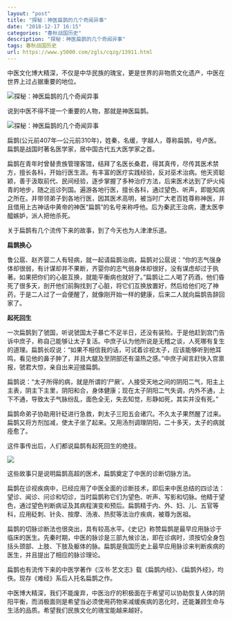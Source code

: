 ```yaml
---
layout: "post"
title: "探秘：神医扁鹊的几个奇闻异事"
date: "2018-12-17 16:15"
categories: "春秋战国历史"
description: "探秘：神医扁鹊的几个奇闻异事"
tags: 春秋战国历史
url: https://www.y5000.com/zgls/cqzg/13911.html
---
```






中医文化博大精深，不仅是中华民族的瑰宝，更是世界的非物质文化遗产，中医在世界上过占据重要的地位。

![探秘：神医扁鹊的几个奇闻异事](/uploads/allimg/170217/6-1F21G11549546.JPG)

说到中医不得不提一个重要的人物，那就是神医扁鹊。

![探秘：神医扁鹊的几个奇闻异事](/uploads/allimg/170217/6-1F21G11624596.JPG)

扁鹊(公元前407年—公元前310年)，姓秦，名缓，字越人，尊称扁鹊，号卢医。扁鹊是战国时著名医学家，居中国古代五大医学家之首。

扁鹊在青年时曾替贵族管理客馆，结拜了名医长桑君，得其真传，尽传其医术禁方，擅长各科，开始行医生涯。有丰富的医疗实践经验，反对巫术治病。他天资聪颖，善于汲取前代、民间经验，逐步掌握了多种治疗方法，后来医术达到了炉火纯青的地步，随之巡诊列国。遍游各地行医，擅长各科，通过望色、听声，即能知病之所在。并带领弟子到各地行医，因其医术高明，被当时广大老百姓尊称神医，并且借用上古神话中黄帝的神医“扁鹊”的名号来称呼他。后为秦武王治病，遭太医李醯嫉妒，派人把他杀死。

关于扁鹊有几个流传下来的故事，到了今天也为人津津乐道。

**扁鹊换心**

鲁公扈、赵齐婴二人有轻病，就一起请扁鹊治病，扁鹊对公扈说：“你的志气强身体却很弱，有计谋却并不果断，齐婴你的志气弱身体却很好，没有谋虑却过于执著。如果把你们的心脏互换，就能平衡病也就好了。”扁鹊让二人喝了药酒，他们昏死了很多天，剖开他们前胸找到了心脏，将它们互换放置好，然后给他们吃了神药，于是二人过了一会便醒了，就像刚开始一样的健康，后来二人就向扁鹊告辞回家了。

**起死回生**

一次扁鹊到了虢国，听说虢国太子暴亡不足半日，还没有装殓。于是他赶到宫门告诉中庶子，称自己能够让太子复活。中庶子认为他所说是无稽之谈，人死哪有复生的道理。扁鹊长叹说：“如果不相信我的话，可试着诊视太子，应该能够听到他耳鸣，看见他的鼻子肿了，并且大腿及至阴部还有温热之感。”中庶子闻言赶快入宫禀报，虢君大惊，亲自出来迎接扁鹊。

扁鹊说：“太子所得的病，就是所谓的‘尸厥’。人接受天地之间的阴阳二气，阳主上主表，阴主下主里，阴阳和合，身体健康；现在太子阴阳二气失调，内外不通，上下不通，导致太子气脉纷乱，面色全无，失去知觉，形静如死，其实并没有死。”

扁鹊命弟子协助用针砭进行急救，刺太子三阳五会诸穴。不久太子果然醒了过来。扁鹊又将方剂加减，使太子坐了起来。又用汤剂调理阴阳，二十多天，太子的病就痊愈了。

这件事传出后，人们都说扁鹊有起死回生的绝技。

![](https://img.y5000.com/uploads/allimg/170217/112G1C52-0.jpg)

这些故事只是说明扁鹊高超的医术，扁鹊奠定了中医的诊断切脉方法。

扁鹊在诊视疾病中，已经应用了中医全面的诊断技术，即后来中医总结的四诊法：望诊、闻诊、问诊和切诊，当时扁鹊称它们为望色、听声、写影和切脉。他精于望色，通过望色判断病证及其病程演变和预后。扁鹊精于内、外、妇、儿、五官等科，应用砭刺、针灸、按摩、汤液、热熨等法治疗疾病，被尊为医祖。

扁鹊的切脉诊断法也很突出，具有较高水平。《史记》称赞扁鹊是最早应用脉诊于临床的医生。先秦时期，中医的脉诊是三部九候诊法，即在诊病时，须按切全身包括头颈部、上肢、下肢及躯体的脉。扁鹊是我国历史上最早应用脉诊来判断疾病的医生，并且提出了相应的脉诊理论。

扁鹊也有流传下来的中医学著作《汉书·艺文志》载《扁鹊内经》、《扁鹊外经》，均佚。现存《难经》系后人托名扁鹊之作。

中医博大精深，我们不能废弃，中医治疗的积极面在于希望可以协助恢复人体的阴阳平衡，而消极面则是希望当必须使用药物来减缓疾病的恶化时，还能兼顾生命与生活的品质。希望我们民族文化的瑰宝能越来越好。
